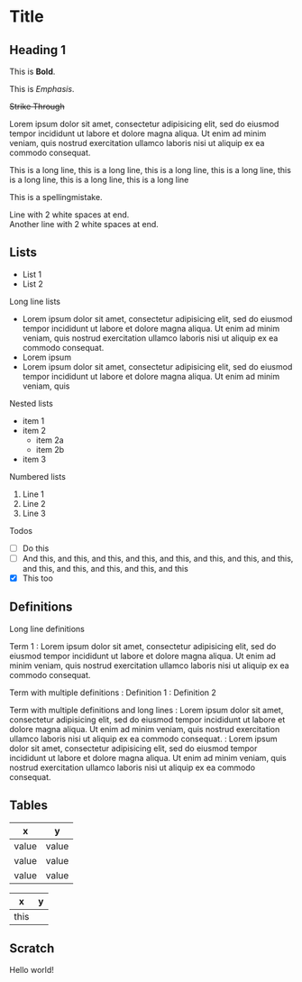 # Title

## Heading 1

This is **Bold**.

This is _Emphasis_.

~~Strike Through~~

Lorem ipsum dolor sit amet, consectetur adipisicing elit, sed do eiusmod tempor
incididunt ut labore et dolore magna aliqua. Ut enim ad minim veniam, quis
nostrud exercitation ullamco laboris nisi ut aliquip ex ea commodo consequat.

This is a long line, this is a long line, this is a long line, this is a long line, this is a long line, this is a long line, this is a long line

This is a spellingmistake.

Line with 2 white spaces at end.  
Another line with 2 white spaces at end.  

## Lists

- List 1
- List 2

Long line lists

- Lorem ipsum dolor sit amet, consectetur adipisicing elit, sed do eiusmod 
  tempor
  incididunt ut labore et dolore magna aliqua. Ut enim ad minim veniam, quis
  nostrud exercitation ullamco laboris nisi ut aliquip ex ea commodo consequat.
- Lorem ipsum
- Lorem ipsum dolor sit amet, consectetur adipisicing elit, sed do eiusmod 
  tempor
  incididunt ut labore et dolore magna aliqua. Ut enim ad minim veniam, quis

Nested lists

- item 1
- item 2
  - item 2a
  - item 2b
- item 3

Numbered lists

1. Line 1
2. Line 2
3. Line 3

Todos

- [ ] Do this
- [ ] And this, and this, and this, and this, and this, and this, and this, and
  this, and this, and this, and this, and this, and this
- [x] This too

## Definitions

Long line definitions

Term 1
: Lorem ipsum dolor sit amet, consectetur adipisicing elit, sed do eiusmod
  tempor incididunt ut labore et dolore magna aliqua. Ut enim ad minim veniam,
  quis nostrud exercitation ullamco laboris nisi ut aliquip ex ea commodo
  consequat.

Term with multiple definitions
: Definition 1
: Definition 2

Term with multiple definitions and long lines
: Lorem ipsum dolor sit amet, consectetur adipisicing elit, sed do eiusmod
  tempor incididunt ut labore et dolore magna aliqua. Ut enim ad minim veniam,
  quis nostrud exercitation ullamco laboris nisi ut aliquip ex ea commodo
  consequat.
: Lorem ipsum dolor sit amet, consectetur adipisicing elit, sed do eiusmod
  tempor incididunt ut labore et dolore magna aliqua. Ut enim ad minim veniam,
  quis nostrud exercitation ullamco laboris nisi ut aliquip ex ea commodo
  consequat.

## Tables

| x     | y     |
| --    | --    |
| value | value |
| value | value |
| value | value |

| x    | y  |
| --   | -- |
| this |    |

## Scratch

Hello world!

